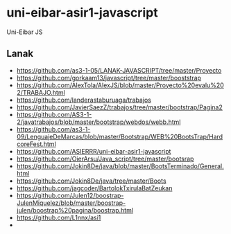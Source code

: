# uni-eibar-asir1-javascript
Uni-Eibar JS

## Lanak

- https://github.com/as3-1-05/LANAK-JAVASCRIPT/tree/master/Proyecto
- https://github.com/gorkaam13/javascript/tree/master/booststrap
- https://github.com/AlexTola/AlexJS/blob/master/Proyecto%20evalu%202/TRABAJO.html
- https://github.com/landerastaburuaga/trabajos
- https://github.com/JavierSaezZ/trabajos/tree/master/bootstrap/Pagina2
- https://github.com/AS3-1-2/javatrabajos/blob/master/bootstrap/webdos/webb.html
- https://github.com/as3-1-09/LenguajeDeMarcas/blob/master/Bootstrap/WEB%20BootsTrap/HardcoreFest.html
- https://github.com/ASIERRR/uni-eibar-asir1-javascript
- https://github.com/OierArsu/Java_script/tree/master/bootsrap
- https://github.com/Jokin8De/java/blob/master/BootsTerminado/General.html
- https://github.com/Jokin8De/java/tree/master/Boots
- https://github.com/jagcoder/BartolokTxirulaBatZeukan
- https://github.com/Julen12/boostrap-JulenMiquelez/blob/master/boostrap-julen/boostrap%20pagina/boostrap.html
- https://github.com/L1nnx/asi1
- 


